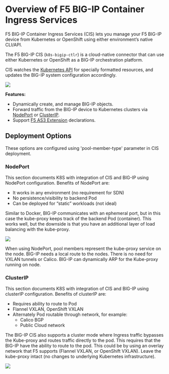 # Overview of F5 BIG-IP Container Ingress Services

F5 BIG-IP Container Ingress Services (CIS) lets you manage your F5 BIG-IP device from Kubernetes or OpenShift using either environment’s native CLI/API.

The F5 BIG-IP CIS (`k8s-bigip-ctlr`) is a cloud-native connector that can use either Kubernetes or OpenShift as a BIG-IP orchestration platform.

CIS watches the [Kubernetes API](https://kubernetes.io/docs/concepts/overview/kubernetes-api/) for specially formatted resources, and updates the BIG-IP system configuration accordingly.

![](https://clouddocs.f5.com/containers/latest/_images/what-is-cis-diagram.png)  

**Features:**  
* Dynamically create, and manage BIG-IP objects.
* Forward traffic from the BIG-IP device to Kubernetes clusters via [NodePort](https://kubernetes.io/docs/concepts/services-networking/service/#nodeport) or [ClusterIP](https://kubernetes.io/docs/concepts/services-networking/service/#publishing-services-service-types).
* Support [F5 AS3 Extension](https://clouddocs.f5.com/products/extensions/f5-appsvcs-extension/latest/) declarations.  

## Deployment Options
These options are configured using 'pool-member-type' parameter in CIS deployment.

### NodePort
This section documents K8S with integration of CIS and BIG-IP using NodePort configuration. Benefits of NodePort are:

* It works in any environment (no requirement for SDN)
* No persistence/visibility to backend Pod
* Can be deployed for “static” workloads (not ideal)

Similar to Docker, BIG-IP communicates with an ephemeral port, but in this case the kube-proxy keeps track of the backend Pod (container). This works well, but the downside is that you have an additional layer of load balancing with the kube-proxy.

![](https://clouddocs.f5.com/containers/latest/_images/nodeport-diagram.png)

When using NodePort, pool members represent the kube-proxy service on the node. BIG-IP needs a local route to the nodes. There is no need for VXLAN tunnels or Calico. BIG-IP can dynamically ARP for the Kube-proxy running on node.

### ClusterIP
This section documents K8S with integration of CIS and BIG-IP using clusterIP configuration. Benefits of clusterIP are:

* Requires ability to route to Pod
* Flannel VXLAN, OpenShift VXLAN
* Alternately Pod routable through network, for example:
  * Calico BGP
  * Public Cloud network  

The BIG-IP CIS also supports a cluster mode where Ingress traffic bypasses the Kube-proxy and routes traffic directly to the pod. This requires that the BIG-IP have the ability to route to the pod. This could be by using an overlay network that F5 supports (Flannel VXLAN, or OpenShift VXLAN). Leave the kube-proxy intact (no changes to underlying Kubernetes infrastructure).

![](https://clouddocs.f5.com/containers/latest/_images/clusterip-diagram.png)